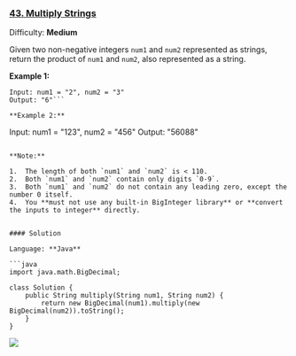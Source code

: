 ### [43\. Multiply Strings](https://leetcode.com/problems/multiply-strings/)

Difficulty: **Medium**


Given two non-negative integers `num1` and `num2` represented as strings, return the product of `num1` and `num2`, also represented as a string.

**Example 1:**

```
Input: num1 = "2", num2 = "3"
Output: "6"```

**Example 2:**

```
Input: num1 = "123", num2 = "456"
Output: "56088"
```

**Note:**

1.  The length of both `num1` and `num2` is < 110.
2.  Both `num1` and `num2` contain only digits `0-9`.
3.  Both `num1` and `num2` do not contain any leading zero, except the number 0 itself.
4.  You **must not use any built-in BigInteger library** or **convert the inputs to integer** directly.


#### Solution

Language: **Java**

```java
import java.math.BigDecimal;
​
class Solution {
    public String multiply(String num1, String num2) {
        return new BigDecimal(num1).multiply(new BigDecimal(num2)).toString();
    }
}
```
![](https://ws2.sinaimg.cn/large/006tKfTcgy1g1h7hkk2idj310m0oyjv9.jpg)